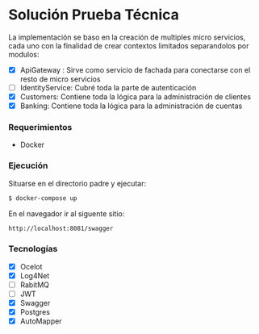 # Solución Prueba Técnica

La implementación se baso en la creación de multiples micro servicios, cada uno con la finalidad de crear contextos limitados separandolos por modulos:

- [x] ApiGateway : Sirve como servicio de fachada para conectarse con el resto de micro servicios
- [ ] IdentityService: Cubré toda la parte de autenticación 
- [x] Customers: Contiene toda la lógica para la administración de clientes
- [x] Banking: Contiene toda la lógica para la administración de cuentas

### Requerimientos

* Docker

### Ejecución

Situarse en el directorio padre y ejecutar:

```sh
$ docker-compose up
```

En el navegador ir al siguente sitio:

```sh
http://localhost:8081/swagger
```

### Tecnologías

- [x] Ocelot
- [x] Log4Net
- [ ] RabitMQ
- [ ] JWT
- [x] Swagger
- [x] Postgres
- [x] AutoMapper
